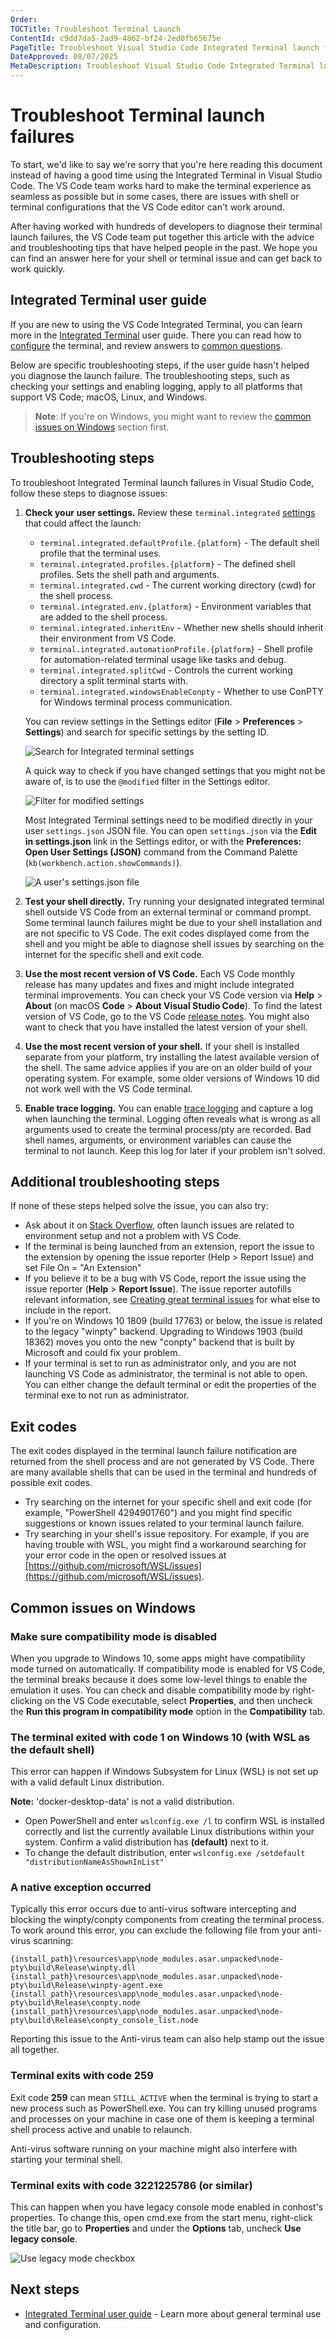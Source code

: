 ```yaml
---
Order:
TOCTitle: Troubleshoot Terminal Launch
ContentId: c9dd7da5-2ad9-4862-bf24-2ed0fb65675e
PageTitle: Troubleshoot Visual Studio Code Integrated Terminal launch failures
DateApproved: 08/07/2025
MetaDescription: Troubleshoot Visual Studio Code Integrated Terminal launch failures
---
```


# Troubleshoot Terminal launch failures

To start, we'd like to say we're sorry that you're here reading this document instead of having a good time using the Integrated Terminal in Visual Studio Code. The VS Code team works hard to make the terminal experience as seamless as possible but in some cases, there are issues with shell or terminal configurations that the VS Code editor can't work around.

After having worked with hundreds of developers to diagnose their terminal launch failures, the VS Code team put together this article with the advice and troubleshooting tips that have helped people in the past. We hope you can find an answer here for your shell or terminal issue and can get back to work quickly.

## Integrated Terminal user guide

If you are new to using the VS Code Integrated Terminal, you can learn more in the [Integrated Terminal](/docs/terminal/basics.md) user guide. There you can read how to [configure](/docs/terminal/profiles.md) the terminal, and review answers to [common questions](/docs/terminal/basics.md#common-questions).

Below are specific troubleshooting steps, if the user guide hasn't helped you diagnose the launch failure. The troubleshooting steps, such as checking your settings and enabling logging, apply to all platforms that support VS Code; macOS, Linux, and Windows.

> **Note**: If you're on Windows, you might want to review the [common issues on Windows](#common-issues-on-windows) section first.

## Troubleshooting steps

To troubleshoot Integrated Terminal launch failures in Visual Studio Code, follow these steps to diagnose issues:

1. **Check your user settings.** Review these `terminal.integrated` [settings](/docs/configure/settings.md) that could affect the launch:

   * `terminal.integrated.defaultProfile.{platform}` - The default shell profile that the terminal uses.
   * `terminal.integrated.profiles.{platform}` - The defined shell profiles. Sets the shell path and arguments.
   * `terminal.integrated.cwd` - The current working directory (cwd) for the shell process.
   * `terminal.integrated.env.{platform}` - Environment variables that are added to the shell process.
   * `terminal.integrated.inheritEnv` - Whether new shells should inherit their environment from VS Code.
   * `terminal.integrated.automationProfile.{platform}` - Shell profile for automation-related terminal usage like tasks and debug.
   * `terminal.integrated.splitCwd` - Controls the current working directory a split terminal starts with.
   * `terminal.integrated.windowsEnableConpty` - Whether to use ConPTY for Windows terminal process communication.

   You can review settings in the Settings editor (**File** > **Preferences** > **Settings**) and search for specific settings by the setting ID.

   ![Search for Integrated terminal settings](images/troubleshoot-terminal-launch/search-for-settings.png)

   A quick way to check if you have changed settings that you might not be aware of, is to use the `@modified` filter in the Settings editor.

   ![Filter for modified settings](images/troubleshoot-terminal-launch/search-for-modified-settings.png)

   Most Integrated Terminal settings need to be modified directly in your user `settings.json` JSON file. You can open `settings.json` via the **Edit in settings.json** link in the Settings editor, or with the **Preferences: Open User Settings (JSON)** command from the Command Palette (`kb(workbench.action.showCommands)`).

   ![A user's settings.json file](images/troubleshoot-terminal-launch/settings-json-file.png)

2. **Test your shell directly.** Try running your designated integrated terminal shell outside VS Code from an external terminal or command prompt. Some terminal launch failures might be due to your shell installation and are not specific to VS Code. The exit codes displayed come from the shell and you might be able to diagnose shell issues by searching on the internet for the specific shell and exit code.

3. **Use the most recent version of VS Code.** Each VS Code monthly release has many updates and fixes and might include integrated terminal improvements. You can check your VS Code version via **Help** > **About** (on macOS **Code** > **About Visual Studio Code**). To find the latest version of VS Code, go to the VS Code [release notes](/updates). You might also want to check that you have installed the latest version of your shell.

4. **Use the most recent version of your shell.** If your shell is installed separate from your platform, try installing the latest available version of the shell. The same advice applies if you are on an older build of your operating system. For example, some older versions of Windows 10 did not work well with the VS Code terminal.

5. **Enable trace logging.** You can enable [trace logging](https://github.com/microsoft/vscode/wiki/Terminal-Issues#enabling-trace-logging) and capture a log when launching the terminal. Logging often reveals what is wrong as all arguments used to create the terminal process/pty are recorded. Bad shell names, arguments, or environment variables can cause the terminal to not launch. Keep this log for later if your problem isn't solved.

## Additional troubleshooting steps

If none of these steps helped solve the issue, you can also try:

* Ask about it on [Stack Overflow](https://stackoverflow.com/), often launch issues are related to environment setup and not a problem with VS Code.
* If the terminal is being launched from an extension, report the issue to the extension by opening the issue reporter (Help > Report Issue) and set File On = "An Extension"
* If you believe it to be a bug with VS Code, report the issue using the issue reporter (**Help** > **Report Issue**). The issue reporter autofills relevant information, see [Creating great terminal issues](https://github.com/microsoft/vscode/wiki/Terminal-Issues#creating-great-terminal-issues) for what else to include in the report.
* If you're on Windows 10 1809 (build 17763) or below, the issue is related to the legacy "winpty" backend. Upgrading to Windows 1903 (build 18362) moves you onto the new "conpty" backend that is built by Microsoft and could fix your problem.
* If your terminal is set to run as administrator only, and you are not launching VS Code as administrator, the terminal is not able to open. You can either change the default terminal or edit the properties of the terminal exe to not run as administrator.

## Exit codes

The exit codes displayed in the terminal launch failure notification are returned from the shell process and are not generated by VS Code. There are many available shells that can be used in the terminal and hundreds of possible exit codes.

* Try searching on the internet for your specific shell and exit code (for example, "PowerShell 4294901760") and you might find specific suggestions or known issues related to your terminal launch failure.
* Try searching in your shell's issue repository. For example, if you are having trouble with WSL, you might find a workaround searching for your error code in the open or resolved issues at [https://github.com/microsoft/WSL/issues](https://github.com/microsoft/WSL/issues).

## Common issues on Windows

### Make sure compatibility mode is disabled

When you upgrade to Windows 10, some apps might have compatibility mode turned on automatically. If compatibility mode is enabled for VS Code, the terminal breaks because it does some low-level things to enable the emulation it uses. You can check and disable compatibility mode by right-clicking on the VS Code executable, select **Properties**, and then uncheck the **Run this program in compatibility mode** option in the **Compatibility** tab.

### The terminal exited with code 1 on Windows 10 (with WSL as the default shell)

This error can happen if Windows Subsystem for Linux (WSL) is not set up with a valid default Linux distribution.

**Note:** 'docker-desktop-data' is not a valid distribution.

* Open PowerShell and enter `wslconfig.exe /l` to confirm WSL is installed correctly and list the currently available Linux distributions within your system. Confirm a valid distribution has **(default)** next to it.
* To change the default distribution, enter `wslconfig.exe /setdefault "distributionNameAsShownInList"`

### A native exception occurred

Typically this error occurs due to anti-virus software intercepting and blocking the winpty/conpty components from creating the terminal process. To work around this error, you can exclude the following file from your anti-virus scanning:

```
{install_path}\resources\app\node_modules.asar.unpacked\node-pty\build\Release\winpty.dll
{install_path}\resources\app\node_modules.asar.unpacked\node-pty\build\Release\winpty-agent.exe
{install_path}\resources\app\node_modules.asar.unpacked\node-pty\build\Release\conpty.node
{install_path}\resources\app\node_modules.asar.unpacked\node-pty\build\Release\conpty_console_list.node
```

Reporting this issue to the Anti-virus team can also help stamp out the issue all together.

### Terminal exits with code 259

Exit code **259** can mean `STILL_ACTIVE` when the terminal is trying to start a new process such as PowerShell.exe. You can try killing unused programs and processes on your machine in case one of them is keeping a terminal shell process active and unable to relaunch.

Anti-virus software running on your machine might also interfere with starting your terminal shell.

### Terminal exits with code 3221225786 (or similar)

This can happen when you have legacy console mode enabled in conhost's properties. To change this, open cmd.exe from the start menu, right-click the title bar, go to **Properties** and under the **Options** tab, uncheck **Use legacy console**.

![Use legacy mode checkbox](images/troubleshoot-terminal-launch/legacy-console-mode.png)

## Next steps

* [Integrated Terminal user guide](/docs/terminal/basics.md) - Learn more about general terminal use and configuration.

